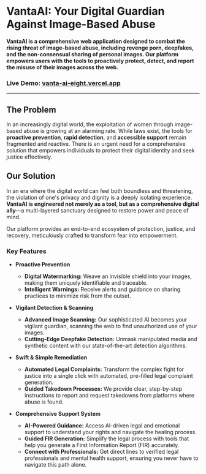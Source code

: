 # VantaAI: Your Digital Guardian Against Image-Based Abuse

**VantaAI is a comprehensive web application designed to combat the rising threat of image-based abuse, including revenge porn, deepfakes, and the non-consensual sharing of personal images. Our platform empowers users with the tools to proactively protect, detect, and report the misuse of their images across the web.**

### **Live Demo:** [vanta-ai-eight.vercel.app](https://vanta-ai-eight.vercel.app)

---

## The Problem

In an increasingly digital world, the exploitation of women through image-based abuse is growing at an alarming rate. While laws exist, the tools for **proactive prevention**, **rapid detection**, and **accessible support** remain fragmented and reactive. There is an urgent need for a comprehensive solution that empowers individuals to protect their digital identity and seek justice effectively.

## Our Solution

In an era where the digital world can feel both boundless and threatening, the violation of one's privacy and dignity is a deeply isolating experience. **VantaAI is engineered not merely as a tool, but as a comprehensive digital ally**—a multi-layered sanctuary designed to restore power and peace of mind.

Our platform provides an end-to-end ecosystem of protection, justice, and recovery, meticulously crafted to transform fear into empowerment.

### Key Features

* **Proactive Prevention**
    * **Digital Watermarking:** Weave an invisible shield into your images, making them uniquely identifiable and traceable.
    * **Intelligent Warnings:** Receive alerts and guidance on sharing practices to minimize risk from the outset.

* **Vigilant Detection & Scanning**
    * **Advanced Image Scanning:** Our sophisticated AI becomes your vigilant guardian, scanning the web to find unauthorized use of your images.
    * **Cutting-Edge Deepfake Detection:** Unmask manipulated media and synthetic content with our state-of-the-art detection algorithms.

* **Swift & Simple Remediation**
    * **Automated Legal Complaints:** Transform the complex fight for justice into a single click with automated, pre-filled legal complaint generation.
    * **Guided Takedown Processes:** We provide clear, step-by-step instructions to report and request takedowns from platforms where abuse is found.

* **Comprehensive Support System**
    * **AI-Powered Guidance:** Access AI-driven legal and emotional support to understand your rights and navigate the healing process.
    * **Guided FIR Generation:** Simplify the legal process with tools that help you generate a First Information Report (FIR) accurately.
    * **Connect with Professionals:** Get direct lines to verified legal professionals and mental health support, ensuring you never have to navigate this path alone.
